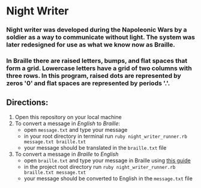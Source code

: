 # Night Writer

### Night writer was developed during the Napoleonic Wars by a soldier as a way to communicate without light. The system was later redesigned for use as what we know now as Braille.

### In Braille there are raised letters, bumps, and flat spaces that form a grid. Lowercase letters have a grid of two columns with three rows. In this program, raised dots are represented by zeros '0' and flat spaces are represented by periods '.'.

## Directions:
1. Open this repository on your local machine
1. To convert a message in *English* to *Braille*: 
    * open `message.txt` and type your message
    * in your root directory in terminal run `ruby night_writer_runner.rb message.txt braille.txt`
    * your message should be translated in the `braille.txt` file
1. To convert a message in *Braille* to *English*
    * open `braille.txt` and type your message in Braille using [this guide](https://backend.turing.edu/module1/projects/night_writer/braille_basics.pdf)
    * in the project root directory run `ruby night_writer_runner.rb braille.txt message.txt`
    * your message should be converted to English in the `message.txt` file
